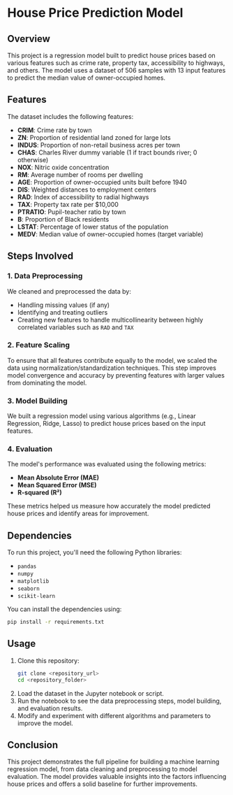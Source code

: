 
# House Price Prediction Model

## Overview
This project is a regression model built to predict house prices based on various features such as crime rate, property tax, accessibility to highways, and others. The model uses a dataset of 506 samples with 13 input features to predict the median value of owner-occupied homes.

## Features
The dataset includes the following features:
- **CRIM**: Crime rate by town
- **ZN**: Proportion of residential land zoned for large lots
- **INDUS**: Proportion of non-retail business acres per town
- **CHAS**: Charles River dummy variable (1 if tract bounds river; 0 otherwise)
- **NOX**: Nitric oxide concentration
- **RM**: Average number of rooms per dwelling
- **AGE**: Proportion of owner-occupied units built before 1940
- **DIS**: Weighted distances to employment centers
- **RAD**: Index of accessibility to radial highways
- **TAX**: Property tax rate per $10,000
- **PTRATIO**: Pupil-teacher ratio by town
- **B**: Proportion of Black residents
- **LSTAT**: Percentage of lower status of the population
- **MEDV**: Median value of owner-occupied homes (target variable)

## Steps Involved

### 1. Data Preprocessing
We cleaned and preprocessed the data by:
- Handling missing values (if any)
- Identifying and treating outliers
- Creating new features to handle multicollinearity between highly correlated variables such as `RAD` and `TAX`

### 2. Feature Scaling
To ensure that all features contribute equally to the model, we scaled the data using normalization/standardization techniques. This step improves model convergence and accuracy by preventing features with larger values from dominating the model.

### 3. Model Building
We built a regression model using various algorithms (e.g., Linear Regression, Ridge, Lasso) to predict house prices based on the input features.

### 4. Evaluation
The model's performance was evaluated using the following metrics:
- **Mean Absolute Error (MAE)**
- **Mean Squared Error (MSE)**
- **R-squared (R²)**

These metrics helped us measure how accurately the model predicted house prices and identify areas for improvement.

## Dependencies
To run this project, you'll need the following Python libraries:
- `pandas`
- `numpy`
- `matplotlib`
- `seaborn`
- `scikit-learn`

You can install the dependencies using:
```bash
pip install -r requirements.txt
```

## Usage
1. Clone this repository:
   ```bash
   git clone <repository_url>
   cd <repository_folder>
   ```
2. Load the dataset in the Jupyter notebook or script.
3. Run the notebook to see the data preprocessing steps, model building, and evaluation results.
4. Modify and experiment with different algorithms and parameters to improve the model.

## Conclusion
This project demonstrates the full pipeline for building a machine learning regression model, from data cleaning and preprocessing to model evaluation. The model provides valuable insights into the factors influencing house prices and offers a solid baseline for further improvements.
